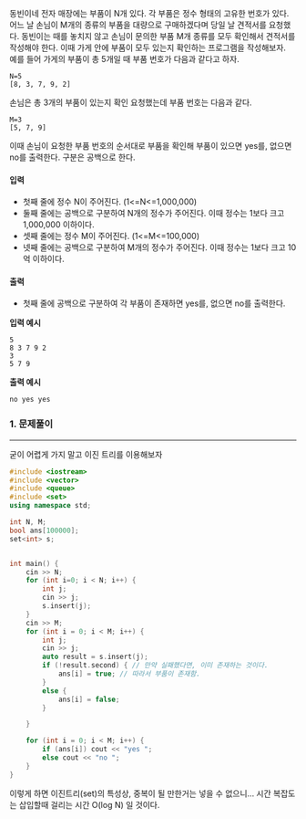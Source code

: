동빈이네 전자 매장에는 부품이 N개 있다. 각 부품은 정수 형태의 고유한 번호가 있다. 어느 날 손님이 M개의 종류의 부품을 대량으로 구매하겠다며 당일 날 견적서를 요청했다. 동빈이는 때를 놓치지 않고 손님이 문의한 부품 M개 종류를 모두 확인해서 견적서를 작성해야 한다. 이때 가게 안에 부품이 모두 있는지 확인하는 프로그램을 작성해보자.  
예를 들어 가게의 부품이 총 5개일 때 부품 번호가 다음과 같다고 하자.

```null
N=5
[8, 3, 7, 9, 2]
```

손님은 총 3개의 부품이 있는지 확인 요청했는데 부품 번호는 다음과 같다.

```null
M=3
[5, 7, 9]
```

이때 손님이 요청한 부품 번호의 순서대로 부품을 확인해 부품이 있으면 yes를, 없으면 no를 출력한다. 구분은 공백으로 한다.

#### 입력

- 첫째 줄에 정수 N이 주어진다. (1<=N<=1,000,000)
- 둘째 줄에는 공백으로 구분하여 N개의 정수가 주어진다. 이때 정수는 1보다 크고 1,000,000 이하이다.
- 셋째 줄에는 정수 M이 주어진다. (1<=M<=100,000)
- 넷째 줄에는 공백으로 구분하여 M개의 정수가 주어진다. 이때 정수는 1보다 크고 10억 이하이다.

#### 출력

- 첫째 줄에 공백으로 구분하여 각 부품이 존재하면 yes를, 없으면 no를 출력한다.

**입력 예시**

```null
5
8 3 7 9 2
3
5 7 9
```

**출력 예시**

```null
no yes yes
```


### 1. 문제풀이
---
굳이 어렵게 가지 말고 이진 트리를 이용해보자

``` cpp
#include <iostream>
#include <vector>
#include <queue>
#include <set>
using namespace std;

int N, M;
bool ans[100000];
set<int> s;


int main() {
	cin >> N;
	for (int i=0; i < N; i++) {
		int j;
		cin >> j;
		s.insert(j);
	}
	cin >> M;
	for (int i = 0; i < M; i++) {
		int j;
		cin >> j;
		auto result = s.insert(j);
		if (!result.second) { // 만약 실패했다면, 이미 존재하는 것이다.
			ans[i] = true; // 따라서 부품이 존재함.
		}
		else {
			ans[i] = false;
		}

	}

	for (int i = 0; i < M; i++) {
		if (ans[i]) cout << "yes ";
		else cout << "no ";
	}
}


```

이렇게 하면 이진트리(set)의 특성상, 중복이 될 만한거는 넣을 수 없으니... 시간 복잡도는 삽입할때 걸리는 시간 O(log N) 일 것이다.

